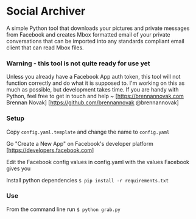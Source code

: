 Social Archiver
===============

A simple Python tool that downloads your pictures and private messages from Facebook and creates Mbox formatted email of your private conversations that can be imported into any standards compliant email client that can read Mbox files.

### Warning - this tool is not quite ready for use yet

Unless you already have a Facebook App auth token, this tool will not function correctly and do what it is supposed to. I'm working on this as much as possible, but development takes time. If you are handy with Python, feel free to get in touch and help ~ [https://brennannovak.com Brennan Novak] [https://github.com/brennannovak @brennannovak]


### Setup

Copy `config.yaml.template` and change the name to `config.yaml`

Go "Create a New App" on Facebook's developer platform [https://developers.facebook.com]

Edit the Facebook config values in config.yaml with the values Facebook gives you

Install python dependencies `$ pip install -r requirements.txt`


### Use

From the command line run `$ python grab.py`
